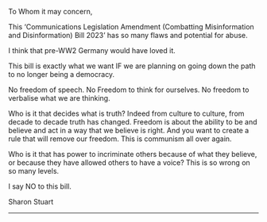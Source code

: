 To Whom it may concern,

This ‘Communications Legislation Amendment (Combatting Misinformation and Disinformation) Bill
2023’ has so many flaws and potential for abuse.

I think that pre-WW2 Germany would have loved it.

This bill is exactly what we want IF we are planning on going down the path to no longer being a
democracy.

No freedom of speech. No Freedom to think for ourselves. No freedom to verbalise what we are
thinking.

Who is it that decides what is truth? Indeed from culture to culture, from decade to decade truth has
changed. Freedom is about the ability to be and believe and act in a way that we believe is right. And
you want to create a rule that will remove our freedom. This is communism all over again.

Who is it that has power to incriminate others because of what they believe, or because they have
allowed others to have a voice? This is so wrong on so many levels.

I say NO to this bill.

Sharon Stuart


-----

